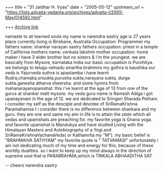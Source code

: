 +++
title = "31 Jaldhar H. Vyas"
date = "2005-05-12"
upstream_url = "https://lists.advaita-vedanta.org/archives/advaita-l/2005-May/014592.html"

+++
[Archive link](https://lists.advaita-vedanta.org/archives/advaita-l/2005-May/014592.html)

namaste to all learned souls
      my name is narendra sastry
age is 27 years
place currently living is Brisbane, Australia
Occupation: Programmer
my fathers name: shankar narayan sastry
fathers occupation: priest in a temple of California
mothers name: venkata lakshmi
mother occupation: home maker
i have 3 elder brother but no sisters & i'm the youngest.
we are basically from Mysore, karnataka India
our basic occupation is Purohitya.
we belongs to telugu velnadu smartha brahmins
my gothra is kaushika
our veda is Yajurveda
suthra is apastamba
i have learnt Rudra,chamaka,srisukta,purusha sukta,narayana sukta, durga
sukta.ganesha atharva sheersha. and some hymns from mahanarayanopanishat.
this i've learnt at the age of 13 from one of the gurus at shankar matt
mysore. my veda guru name is Ramesh Adiga
i got upanayanam in the age of 12.
we are dedicated to Sringeri Sharada Petham.
      i consider my self as the desciple and devotee of SriRamaKrishna
Paramahamsa t i consider there is no difference between shankara and my
guru. they are one and same
      my aim in life is to attain the *state* which all vedas and upanishats are
preaching for. my favorite yoga is Gnana yoga. and favorite upanishat is
Mandukya
and have studied Living with the Himalayan Masters and Autobiography of a
Yogi.and SriRamaKrishnaVachanaVeda( or Kathamrita my "M").
      my basic belief is "BRAHMAIVA SATHYAM"
my favorite quote is " TATVAMASI"
      unfortunately i am not dedicating much of my time and energy for this,
because of these worldly dualities. so i want to keep up my mind always in
the direction of supreme soul that is PARABRAHMA,which is TRIKALA ABHAADITHA
SAT


-- 
cheers
narendra sastry

